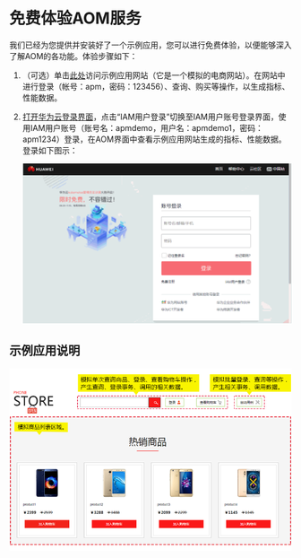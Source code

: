 # 免费体验AOM服务<a name="ZH-CN_TOPIC_0131726092"></a>

我们已经为您提供并安装好了一个示例应用，您可以进行免费体验，以便能够深入了解AOM的各功能。体验步骤如下：

1.  （可选）单击[此处](http://117.78.47.229/)访问示例应用网站（它是一个模拟的电商网站）。在网站中进行登录（帐号：apm，密码：123456）、查询、购买等操作，以生成指标、性能数据。
2.  [打开华为云登录界面](https://console.huaweicloud.com/aom/?region=cn-north-1#/aom/ams/summary)，点击“IAM用户登录”切换至IAM用户账号登录界面，使用IAM用户账号（账号名：apmdemo，用户名：apmdemo1，密码：apm1234）登录，在AOM界面中查看示例应用网站生成的指标、性能数据。登录如下图示：

    ![](figures/zh-cn_image_0133170822.gif)


## 示例应用说明<a name="zh-cn_topic_0089436415_section196181529123116"></a>

![](figures/zh-cn_image_0133478810.png)

